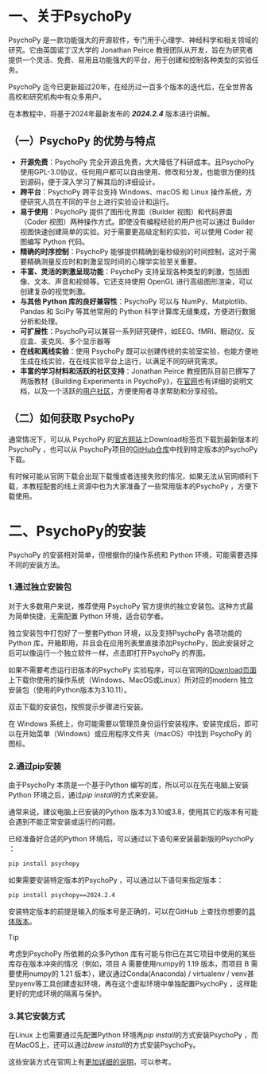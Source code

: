 # 一、关于PsychoPy
PsychoPy 是一款功能强大的开源软件，专门用于心理学、神经科学和相关领域的研究。它由英国诺丁汉大学的 Jonathan Peirce 教授团队从开发，旨在为研究者提供一个灵活、免费、易用且功能强大的平台，用于创建和控制各种类型的实验任务。

PsychoPy 迄今已更新超过20年，在经历过一百多个版本的迭代后，在全世界各高校和研究机构中有众多用户。

在本教程中，将基于2024年最新发布的 ***2024.2.4*** 版本进行讲解。

## （一）PsychoPy 的优势与特点

- **开源免费**：PsychoPy 完全开源且免费，大大降低了科研成本。且PsychoPy 使用GPL-3.0协议，任何用户都可以自由使用、修改和分发，也能很方便的找到源码，便于深入学习了解其后的详细设计。
- **跨平台**：PsychoPy 跨平台支持 Windows、macOS 和 Linux 操作系统，方便研究人员在不同的平台上进行实验设计和运行。
- **易于使用**：PsychoPy 提供了图形化界面（Builder 视图）和代码界面（Coder 视图）两种操作方式。即使没有编程经验的用户也可以通过 Builder 视图快速创建简单的实验。对于需要更高级定制的实验，可以使用 Coder 视图编写 Python 代码。
- **精确的时序控制**：PsychoPy 能够提供精确到毫秒级别的时间控制，这对于需要精确测量反应时和刺激呈现时间的心理学实验至关重要。
- **丰富、灵活的刺激呈现功能**：PsychoPy 支持呈现各种类型的刺激，包括图像、文本、声音和视频等。它还支持使用 OpenGL 进行高级图形渲染，可以创建复杂的视觉刺激。
- **与其他 Python 库的良好兼容性**：PsychoPy 可以与 NumPy、Matplotlib、Pandas 和 SciPy 等其他常用的 Python 科学计算库无缝集成，方便进行数据分析和处理。
- **可扩展性**：PsychoPy可以兼容一系列研究硬件，如EEG、fMRI、眼动仪、反应盒、麦克风、多个显示器等
- **在线和离线实验**：使用 PsychoPy 既可以创建传统的实验室实验，也能方便地生成在线实验，在在线实验平台上运行，以满足不同的研究需求。
- **丰富的学习材料和活跃的社区支持**：Jonathan Peirce 教授团队目前已撰写了两版教材《Building Experiments in PsychoPy》，在[官网](https://www.psychopy.org/PsychoPyManual.pdf)也有详细的说明文档，以及一个活跃的[用户社区](https://discourse.psychopy.org/)，方便使用者寻求帮助和分享经验。

## （二）如何获取 PsychoPy
通常情况下，可以从 PsychoPy 的[官方网站](https://psychopy.org/)上Download标签页下载到最新版本的 PsychoPy ，也可以从 PsychoPy项目的[GitHub仓库](https://github.com/psychopy/psychopy/releases)中找到特定版本的PsychoPy 下载。

有时候可能从官网下载会出现下载慢或者连接失败的情况，如果无法从官网顺利下载，本教程配套的线上资源中也为大家准备了一些常用版本的PsychoPy ，方便下载使用。

# 二、PsychoPy的安装

PsychoPy 的安装相对简单，但根据你的操作系统和 Python 环境，可能需要选择不同的安装方法。

###  1.通过独立安装包
对于大多数用户来说，推荐使用 PsychoPy 官方提供的独立安装包。这种方式最为简单快捷，无需配置 Python 环境，适合初学者。

独立安装包中打包好了一整套Python 环境，以及支持PsychoPy 各项功能的Python 库，开箱即用，并且会在应用列表里直接添加PsychoPy，因此安装好之后可以像运行一个独立软件一样，点击即打开PsychoPy 的界面。

如果不需要考虑运行旧版本的PsychoPy 实验程序，可以在官网的[Download页面](https://www.psychopy.org/download.html)上下载你使用的操作系统（Windows、MacOS或Linux）所对应的modern 独立安装包（使用的Python版本为3.10.11）。

双击下载的安装包，按照提示步骤进行安装。

在 Windows 系统上，你可能需要以管理员身份运行安装程序。安装完成后，即可以在开始菜单（Windows）或应用程序文件夹（macOS）中找到 PsychoPy 的图标。

###  2.通过pip安装
由于PsychoPy 本质是一个基于Python 编写的库，所以可以在先在电脑上安装Python 环境之后，通过*pip install*的方式来安装。

通常来说，建议电脑上已安装的Python 版本为3.10或3.8，使用其它的版本有可能会遇到不能正常安装或运行的问题。

已经准备好合适的Python 环境后，可以通过以下语句来安装最新版的PsychoPy ：

```bash
pip install psychopy
```

如果需要安装特定版本的PsychoPy ，可以通过以下语句来指定版本：

```bash
pip install psychopy==2024.2.4
```

安装特定版本的前提是输入的版本号是正确的，可以在GitHub 上查找你想要的[具体版本](https://github.com/psychopy/psychopy/releases)。
	
> [!TIP]
> 考虑到PsychoPy 所依赖的众多Python 库有可能与你已在其它项目中使用的某些库存在版本冲突的情况（例如，项目 A 需要使用numpy的 1.19 版本，而项目 B 需要使用numpy的 1.21 版本），建议通过Conda(Anaconda) / virtualenv / venv甚至pyenv等工具创建虚拟环境，再在这个虚拟环境中单独配置PsychoPy ，这样能更好的完成环境的隔离与保护。

###  3.其它安装方式
在Linux 上也需要通过先配置Python 环境再*pip install*的方式安装PsychoPy ，而在MacOS上，还可以通过*brew install*的方式安装PsychoPy。

这些安装方式在官网上有[更加详细的说明](https://www.psychopy.org/download.html)，可以参考。

<!-- ##{"timestamp":1739558331}## -->